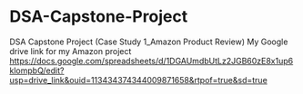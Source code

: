 # DSA-Capstone-Project
DSA Capstone Project (Case Study 1_Amazon Product Review)
My Google drive link for my Amazon project
https://docs.google.com/spreadsheets/d/1DGAUmdbUtLz2JGB60zE8x1up6klompbQ/edit?usp=drive_link&ouid=113434374344009871658&rtpof=true&sd=true

